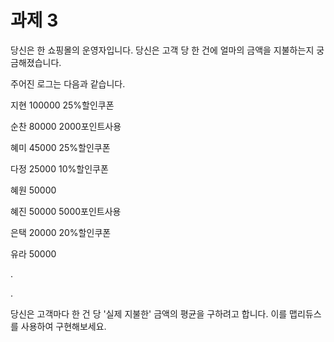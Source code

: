 # 과제 3

당신은 한 쇼핑몰의 운영자입니다. 당신은 고객 당 한 건에 얼마의 금액을 지불하는지 궁금해졌습니다.

주어진 로그는 다음과 같습니다.


지현 100000 25%할인쿠폰

순찬 80000 2000포인트사용

혜미 45000 25%할인쿠폰

다정 25000 10%할인쿠폰

혜원 50000

혜진 50000 5000포인트사용

은택 20000 20%할인쿠폰

유라 50000

.

.


당신은 고객마다 한 건 당 '실제 지불한' 금액의 평균을 구하려고 합니다. 이를 맵리듀스를 사용하여 구현해보세요.
